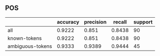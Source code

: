 
## POS

|                  | accuracy | precision | recall | support |
|------------------|----------|-----------|--------|---------|
| all              | 0.9222   | 0.851     | 0.8438 | 90      |
| known-tokens     | 0.9222   | 0.851     | 0.8438 | 90      |
| ambiguous-tokens | 0.9333   | 0.9389    | 0.9444 | 45      |


